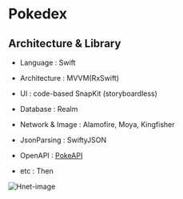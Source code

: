# Pokedex

## Architecture & Library
* Language : Swift

* Architecture : MVVM(RxSwift)

* UI : code-based SnapKit (storyboardless)

* Database : Realm

* Network & Image : Alamofire, Moya, Kingfisher

* JsonParsing : SwiftyJSON

* OpenAPI : [PokeAPI](https://pokeapi.co/)

* etc : Then

![Hnet-image](https://user-images.githubusercontent.com/82439364/148522600-c7e528d7-a80a-48fd-84fe-5cebab22dd8d.gif)
